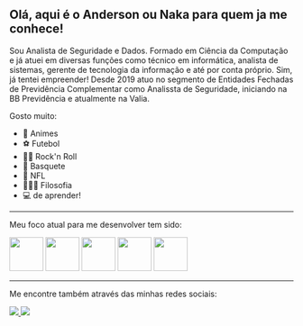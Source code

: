 ## Olá, aqui é o Anderson ou Naka para quem ja me conhece! 
Sou Analista de Seguridade e Dados. Formado em Ciência da Computação e já atuei em diversas funções como técnico em informática, analista de sistemas, gerente de tecnologia da informação e até por conta próprio. Sim, já tentei empreender!
Desde 2019 atuo no segmento de Entidades Fechadas de Previdência Complementar como Analissta de Seguridade, iniciando na BB Previdência e atualmente na Valia.

Gosto muito:
- 🦊 Animes
- ⚽ Futebol
- 🤘🏼 Rock'n Roll
- 🏀 Basquete
- 🏈 NFL
- 👨🏻‍🏫 Filosofia
- 💻 de aprender!

___

Meu foco atual para me desenvolver tem sido:
<div style="display: inline">
  <img width='60' height='60' src="https://cdn.jsdelivr.net/gh/devicons/devicon@latest/icons/python/python-original-wordmark.svg" />
  <img width='60' height='60' src="https://cdn.jsdelivr.net/gh/devicons/devicon@latest/icons/pandas/pandas-original-wordmark.svg" />
  <img width='60' height='60' src="https://cdn.jsdelivr.net/gh/devicons/devicon@latest/icons/numpy/numpy-original-wordmark.svg" />
  <img width='60' height='60' src="https://cdn.jsdelivr.net/gh/devicons/devicon@latest/icons/streamlit/streamlit-original-wordmark.svg" />
  <img width='60' height='60' src="https://powerapps.microsoft.com/images/application-logos/svg/powerbi.svg" />
</div>

___

Me encontre também através das minhas redes sociais:

<a href="https://www.instagram.com/and_naka">
<img src="https://img.shields.io/badge/Instagram-%23E4405F.svg?style=for-the-badge&logo=Instagram&logoColor=white">
</a>
<a href="https://www.linkedin.com/in/andnaka">
<img src="https://img.shields.io/badge/linkedin-%230077B5.svg?style=for-the-badge&logo=linkedin&logoColor=white">
</a>
